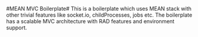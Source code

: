 #MEAN MVC Boilerplate#
This is a boilerplate which uses MEAN stack with other trivial features like socket.io, childProcesses, jobs etc. The boilerplate has a scalable MVC architecture with RAD features and environment support.

